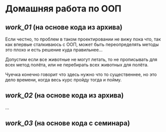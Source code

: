 #
# __Домашняя работа по ООП__

## ___work_01___ (на основе кода из архива)

Если честно, то проблем в таком проектировании не вижу пока что, так как впервые сталкиваюсь с ООП, может быть переопределять методы это плохо и есть решение куда правильнее...

Допустим если все животные не могут летать, то не прописывать для всех метод полёта, или не перебирать всех животных для полёта.

Чуечка конечно говорит что здесь нужно что то существеннее, но это дело времени, когда весь курс пройду тогда и пойму.


## ___work_02___ (на основе кода из архива)
...


## ___work_03___ (на основе кода с семинара)